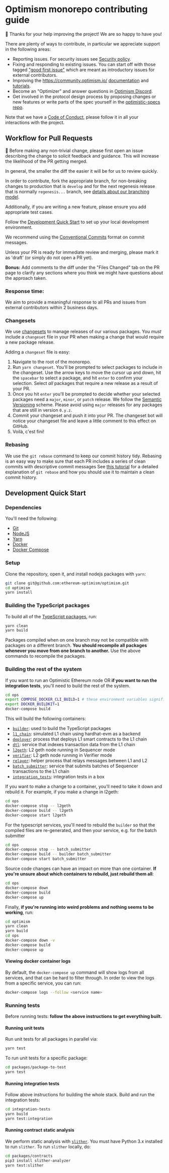 # Optimism monorepo contributing guide

🎈 Thanks for your help improving the project! We are so happy to have you!

There are plenty of ways to contribute, in particular we appreciate support in the following areas:

- Reporting issues. For security issues see [Security policy](https://github.com/ethereum-optimism/.github/blob/master/SECURITY.md).
- Fixing and responding to existing issues. You can start off with those tagged ["good first issue"](https://github.com/ethereum-optimism/optimism/contribute) which are meant as introductory issues for external contributors.
- Improving the https://community.optimism.io/ [documentation](https://github.com/ethereum-optimism/community-hub) and [tutorials](https://github.com/ethereum-optimism/optimism-tutorial).
- Become an "Optimizer" and answer questions in [Optimism Discord](https://discord.com/invite/jrnFEvq).
- Get involved in the protocol design process by proposing changes or new features or write parts of the spec yourself in the [optimistic-specs repo](https://github.com/ethereum-optimism/optimistic-specs).

Note that we have a [Code of Conduct](https://github.com/ethereum-optimism/.github/blob/master/CODE_OF_CONDUCT.md), please follow it in all your interactions with the project.

## Workflow for Pull Requests

🚨 Before making any non-trivial change, please first open an issue describing the change to solicit feedback and guidance. This will increase the likelihood of the PR getting merged.

In general, the smaller the diff the easier it will be for us to review quickly.

In order to contribute, fork the appropriate branch, for non-breaking changes to production that is `develop` and for the next regenesis release that is normally `regenesis...` branch, see [details about our branching model](https://github.com/ethereum-optimism/optimism/blob/develop/README.md#branching-model-and-releases).

Additionally, if you are writing a new feature, please ensure you add appropriate test cases.

Follow the [Development Quick Start](#development-quick-start) to set up your local development environment.

We recommend using the [Conventional Commits](https://www.conventionalcommits.org/en/v1.0.0/) format on commit messages.

Unless your PR is ready for immediate review and merging, please mark it as 'draft' (or simply do not open a PR yet).

**Bonus:** Add comments to the diff under the "Files Changed" tab on the PR page to clarify any sections where you think we might have questions about the approach taken.

### Response time:
We aim to provide a meaningful response to all PRs and issues from external contributors within 2 business days.

### Changesets

We use [changesets](https://github.com/atlassian/changesets) to manage releases of our various packages.
You *must* include a `changeset` file in your PR when making a change that would require a new package release.

Adding a `changeset` file is easy:

1. Navigate to the root of the monorepo.
2. Run `yarn changeset`. You'll be prompted to select packages to include in the changeset. Use the arrow keys to move the cursor up and down, hit the `spacebar` to select a package, and hit `enter` to confirm your selection. Select *all* packages that require a new release as a result of your PR.
3. Once you hit `enter` you'll be prompted to decide whether your selected packages need a `major`, `minor`, or `patch` release. We follow the [Semantic Versioning](https://semver.org/) scheme. Please avoid using `major` releases for any packages that are still in version `0.y.z`.
4. Commit your changeset and push it into your PR. The changeset bot will notice your changeset file and leave a little comment to this effect on GitHub.
5. Voilà, c'est fini!

### Rebasing

We use the `git rebase` command to keep our commit history tidy.
Rebasing is an easy way to make sure that each PR includes a series of clean commits with descriptive commit messages
See [this tutorial](https://docs.gitlab.com/ee/topics/git/git_rebase.html) for a detailed explanation of `git rebase` and how you should use it to maintain a clean commit history.

## Development Quick Start

### Dependencies

You'll need the following:

* [Git](https://git-scm.com/downloads)
* [NodeJS](https://nodejs.org/en/download/)
* [Yarn](https://classic.yarnpkg.com/en/docs/install)
* [Docker](https://docs.docker.com/get-docker/)
* [Docker Compose](https://docs.docker.com/compose/install/)

### Setup

Clone the repository, open it, and install nodejs packages with `yarn`:

```bash
git clone git@github.com:ethereum-optimism/optimism.git
cd optimism
yarn install
```

### Building the TypeScript packages

To build all of the [TypeScript packages](./packages), run:

```bash
yarn clean
yarn build
```

Packages compiled when on one branch may not be compatible with packages on a different branch.
**You should recompile all packages whenever you move from one branch to another.**
Use the above commands to recompile the packages.

### Building the rest of the system

If you want to run an Optimistic Ethereum node OR **if you want to run the integration tests**, you'll need to build the rest of the system.

```bash
cd ops
export COMPOSE_DOCKER_CLI_BUILD=1 # these environment variables significantly speed up build time
export DOCKER_BUILDKIT=1
docker-compose build
```

This will build the following containers:

* [`builder`](https://hub.docker.com/r/ethereumoptimism/builder): used to build the TypeScript packages
* [`l1_chain`](https://hub.docker.com/r/ethereumoptimism/hardhat): simulated L1 chain using hardhat-evm as a backend
* [`deployer`](https://hub.docker.com/r/ethereumoptimism/deployer): process that deploys L1 smart contracts to the L1 chain
* [`dtl`](https://hub.docker.com/r/ethereumoptimism/data-transport-layer): service that indexes transaction data from the L1 chain
* [`l2geth`](https://hub.docker.com/r/ethereumoptimism/l2geth): L2 geth node running in Sequencer mode
* [`verifier`](https://hub.docker.com/r/ethereumoptimism/go-ethereum): L2 geth node running in Verifier mode
* [`relayer`](https://hub.docker.com/r/ethereumoptimism/message-relayer): helper process that relays messages between L1 and L2
* [`batch_submitter`](https://hub.docker.com/r/ethereumoptimism/batch-submitter): service that submits batches of Sequencer transactions to the L1 chain
* [`integration_tests`](https://hub.docker.com/r/ethereumoptimism/integration-tests): integration tests in a box

If you want to make a change to a container, you'll need to take it down and rebuild it.
For example, if you make a change in l2geth:

```bash
cd ops
docker-compose stop -- l2geth
docker-compose build -- l2geth
docker-compose start l2geth
```

For the typescript services, you'll need to rebuild the `builder` so that the compiled
files are re-generated, and then your service, e.g. for the batch submitter

```bash
cd ops
docker-compose stop -- batch_submitter
docker-compose build -- builder batch_submitter
docker-compose start batch_submitter
```

Source code changes can have an impact on more than one container.
**If you're unsure about which containers to rebuild, just rebuild them all**:

```bash
cd ops
docker-compose down
docker-compose build
docker-compose up
```

Finally, **if you're running into weird problems and nothing seems to be working**, run:

```bash
cd optimism
yarn clean
yarn build
cd ops
docker-compose down -v
docker-compose build
docker-compose up
```

#### Viewing docker container logs

By default, the `docker-compose up` command will show logs from all services, and that
can be hard to filter through. In order to view the logs from a specific service, you can run:

```bash
docker-compose logs --follow <service name>
```

### Running tests

Before running tests: **follow the above instructions to get everything built.**

#### Running unit tests

Run unit tests for all packages in parallel via:

```bash
yarn test
```

To run unit tests for a specific package:

```bash
cd packages/package-to-test
yarn test
```

#### Running integration tests

Follow above instructions for building the whole stack.
Build and run the integration tests:

```bash
cd integration-tests
yarn build
yarn test:integration
```
#### Running contract static analysis

We perform static analysis with [`slither`](https://github.com/crytic/slither).
You must have Python 3.x installed to run `slither`.
To run `slither` locally, do:

```bash
cd packages/contracts
pip3 install slither-analyzer
yarn test:slither
```
